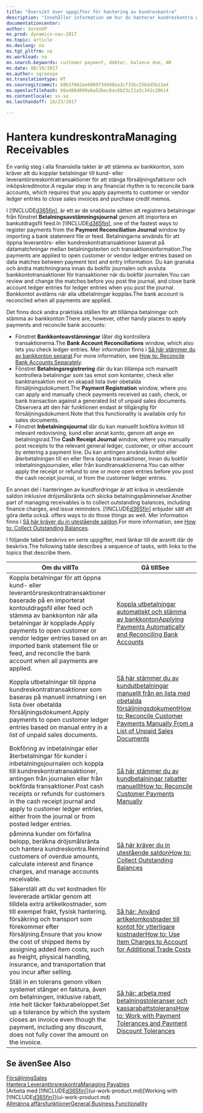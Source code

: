 ```yaml
---
title: "Översikt över uppgifter för hantering av kundreskontra"
description: "Innehåller information om hur du hanterar kundreskontra och kopplar betalningar till kund- eller leverantörstransaktioner."
documentationcenter: 
author: SorenGP
ms.prod: dynamics-nav-2017
ms.topic: article
ms.devlang: na
ms.tgt_pltfrm: na
ms.workload: na
ms.search.keywords: customer payment, debtor, balance due, AR
ms.date: 08/10/2017
ms.author: sgroespe
ms.translationtype: HT
ms.sourcegitcommit: b9b1f062ee6009f34698ea2cf33bc25bdd5b11e4
ms.openlocfilehash: b9a486d099a6a52bec6ac6b23c21a3c341c20b14
ms.contentlocale: sv-se
ms.lasthandoff: 10/23/2017

---
```

# <a name="managing-receivables"></a><span data-ttu-id="391c1-103">Hantera kundreskontra</span><span class="sxs-lookup"><span data-stu-id="391c1-103">Managing Receivables</span></span>
<span data-ttu-id="391c1-104">En vanlig steg i alla finansiella takter är att stämma av bankkonton, som kräver att du kopplar betalningar till kund- eller leverantörsreskontratransaktioner för att stänga försäljningsfakturor och inköpskreditnotor.</span><span class="sxs-lookup"><span data-stu-id="391c1-104">A regular step in any financial rhythm is to reconcile bank accounts, which requires that you apply payments to customer or vendor ledger entries to close sales invoices and purchase credit memos.</span></span>  

<span data-ttu-id="391c1-105">I [!INCLUDE[d365fin](includes/d365fin_md.md)], är ett av de snabbaste sätten att registrera betalningar från fönstret **Betalningsavstämningsjournal** genom att importera en bankutdragsfil feed.</span><span class="sxs-lookup"><span data-stu-id="391c1-105">In [!INCLUDE[d365fin](includes/d365fin_md.md)], one of the fastest ways to register payments from the **Payment Reconciliation Journal** window by importing a bank statement file or feed.</span></span> <span data-ttu-id="391c1-106">Betalningarna används för att öppna leverantörs- eller kundreskontratransaktioner baserat på datamatchningar mellan betalningstexten och transaktionsinformation.</span><span class="sxs-lookup"><span data-stu-id="391c1-106">The payments are applied to open customer or vendor ledger entries based on data matches between payment text and entry information.</span></span> <span data-ttu-id="391c1-107">Du kan granska och ändra matchningrana innan du bokför journalen och avsluta bankkontotransaktioner för transaktioner när du bokför journalen.</span><span class="sxs-lookup"><span data-stu-id="391c1-107">You can review and change the matches before you post the journal, and close bank account ledger entries for ledger entries when you post the journal.</span></span> <span data-ttu-id="391c1-108">Bankkontot avstäms när alla utbetalningar kopplas.</span><span class="sxs-lookup"><span data-stu-id="391c1-108">The bank account is reconciled when all payments are applied.</span></span>

<span data-ttu-id="391c1-109">Det finns dock andra praktiska ställen för att tillämpa betalningar och stämma av bankkonton:</span><span class="sxs-lookup"><span data-stu-id="391c1-109">There are, however, other handy places to apply payments and reconcile bank accounts:</span></span>  

* <span data-ttu-id="391c1-110">Fönstret **Bankkontoavstämningar** låter dig kontrollera transaktionerna.</span><span class="sxs-lookup"><span data-stu-id="391c1-110">The **Bank Account Reconciliations** window, which also lets you check ledger entries.</span></span> <span data-ttu-id="391c1-111">Mer information finns i [Så här stämmer du av bankkonton separat](bank-how-reconcile-bank-accounts-separately.md).</span><span class="sxs-lookup"><span data-stu-id="391c1-111">For more information, see [How to: Reconcile Bank Accounts Separately](bank-how-reconcile-bank-accounts-separately.md).</span></span>  
* <span data-ttu-id="391c1-112">Fönstret **Betalningsregistrering** där du kan tillämpa och manuellt kontrollera betalningar som tas emot som kontanter, check eller banktransaktion mot en skapad lista över obetalda försäljningsdokument.</span><span class="sxs-lookup"><span data-stu-id="391c1-112">The **Payment Registration** window, where you can apply and manually check payments received as cash, check, or bank transaction against a generated list of unpaid sales documents.</span></span> <span data-ttu-id="391c1-113">Observera att den här funktionen endast är tillgänglig för försäljningsdokument.</span><span class="sxs-lookup"><span data-stu-id="391c1-113">Note that this functionality is available only for sales documents.</span></span>  
* <span data-ttu-id="391c1-114">Fönstret **Inbetalningsjournal** där du kan manuellt bokföra kvitton till relevant redovisning, kund eller annat konto, genom att ange en betalningsrad.</span><span class="sxs-lookup"><span data-stu-id="391c1-114">The **Cash Receipt Journal** window, where you manually post receipts to the relevant general ledger, customer, or other account by entering a payment line.</span></span> <span data-ttu-id="391c1-115">Du kan antingen använda kvittot eller återbetalningen till en eller flera öppna transaktioner, innan du bokför inbetalningsjournalen, eller från kundtransaktionerna.</span><span class="sxs-lookup"><span data-stu-id="391c1-115">You can either apply the receipt or refund to one or more open entries before you post the cash receipt journal, or from the customer ledger entries.</span></span>  

<span data-ttu-id="391c1-116">En annan del i hanteringen av kundfordringar är att kräva in utestående saldon inklusive dröjsmålsränta och skicka betalningspåminnelser.</span><span class="sxs-lookup"><span data-stu-id="391c1-116">Another part of managing receivables is to collect outstanding balances, including finance charges, and issue reminders.</span></span> [!INCLUDE[d365fin](includes/d365fin_md.md)]<span data-ttu-id="391c1-117"> erbjuder sätt att göra detta också.</span><span class="sxs-lookup"><span data-stu-id="391c1-117"> offers ways to do those things as well.</span></span> <span data-ttu-id="391c1-118">Mer information finns i [Så här kräver du in utestående saldon](receivables-collect-outstanding-balances.md).</span><span class="sxs-lookup"><span data-stu-id="391c1-118">For more information, see [How to: Collect Outstanding Balances](receivables-collect-outstanding-balances.md).</span></span>  

<span data-ttu-id="391c1-119">I följande tabell beskrivs en serie uppgifter, med länkar till de avsnitt där de beskrivs.</span><span class="sxs-lookup"><span data-stu-id="391c1-119">The following table describes a sequence of tasks, with links to the topics that describe them.</span></span>  

| <span data-ttu-id="391c1-120">Om du vill</span><span class="sxs-lookup"><span data-stu-id="391c1-120">To</span></span> | <span data-ttu-id="391c1-121">Gå till</span><span class="sxs-lookup"><span data-stu-id="391c1-121">See</span></span> |
| --- | --- |
| <span data-ttu-id="391c1-122">Koppla betalningar för att öppna kund- eller leverantörsreskontratransaktioner baserade på en importerat kontoutdragsfil eller feed och stämma av bankkonton när alla betalningar är kopplade.</span><span class="sxs-lookup"><span data-stu-id="391c1-122">Apply payments to open customer or vendor ledger entries based on an imported bank statement file or feed, and reconcile the bank account when all payments are applied.</span></span> |[<span data-ttu-id="391c1-123">Koppla utbetalningar automatiskt och stämma av bankkonton</span><span class="sxs-lookup"><span data-stu-id="391c1-123">Applying Payments Automatically and Reconciling Bank Accounts</span></span>](receivables-apply-payments-auto-reconcile-bank-accounts.md) |
| <span data-ttu-id="391c1-124">Koppla utbetalningar till öppna kundreskontratransaktioner som baseras på manuell inmatning i en lista över obetalda försäljningsdokument.</span><span class="sxs-lookup"><span data-stu-id="391c1-124">Apply payments to open customer ledger entries based on manual entry in a list of unpaid sales documents.</span></span> |[<span data-ttu-id="391c1-125">Så här stämmer du av kundutbetalningar manuellt från en lista med obetalda försäljningsdokument</span><span class="sxs-lookup"><span data-stu-id="391c1-125">How to: Reconcile Customer Payments Manually From a List of Unpaid Sales Documents</span></span>](receivables-how-reconcile-customer-payments-list-unpaid-sales-documents.md) |
| <span data-ttu-id="391c1-126">Bokföring av inbetalningar eller återbetalningar för kunder i inbetalningsjournalen och koppla till kundreskontratransaktioner, antingen från journalen eller från bokförda transaktioner.</span><span class="sxs-lookup"><span data-stu-id="391c1-126">Post cash receipts or refunds for customers in the cash receipt journal and apply to customer ledger entries, either from the journal or from posted ledger entries.</span></span> |[<span data-ttu-id="391c1-127">Så här stämmer du av kundbetalningar rabatter manuellt</span><span class="sxs-lookup"><span data-stu-id="391c1-127">How to: Reconcile Customer Payments Manually</span></span>](receivables-how-apply-sales-transactions-manually.md) |
| <span data-ttu-id="391c1-128">påminna kunder om förfallna belopp, beräkna dröjsmålsränta och hantera kundreskontra.</span><span class="sxs-lookup"><span data-stu-id="391c1-128">Remind customers of overdue amounts, calculate interest and finance charges, and manage accounts receivable.</span></span> |[<span data-ttu-id="391c1-129">Så här kräver du in utestående saldon</span><span class="sxs-lookup"><span data-stu-id="391c1-129">How to: Collect Outstanding Balances</span></span>](receivables-collect-outstanding-balances.md) |
|<span data-ttu-id="391c1-130">Säkerställ att du vet kostnaden för levererade artiklar genom att tilldela extra artikelkostnader, som till exempel frakt, fysisk hantering, försäkring och transport som förekommer efter försäljning.</span><span class="sxs-lookup"><span data-stu-id="391c1-130">Ensure that you know the cost of shipped items by assigning added item costs, such as freight, physical handling, insurance, and transportation that you incur after selling.</span></span>|[<span data-ttu-id="391c1-131">Så här: Använd artikelomkostnader till kontot för ytterligare kostnader</span><span class="sxs-lookup"><span data-stu-id="391c1-131">How to: Use Item Charges to Account for Additional Trade Costs</span></span>](payables-how-assign-item-charges.md)|
|<span data-ttu-id="391c1-132">Ställ in en tolerans genom vilken systemet stänger en faktura, även om betalningen, inklusive rabatt, inte helt täcker fakturabeloppet.</span><span class="sxs-lookup"><span data-stu-id="391c1-132">Set up a tolerance by which the system closes an invoice even though the payment, including any discount, does not fully cover the amount on the invoice.</span></span>|[<span data-ttu-id="391c1-133">Så här: arbeta med betalningstoleranser och kassarabattstolerans</span><span class="sxs-lookup"><span data-stu-id="391c1-133">How to: Work with Payment Tolerances and Payment Discount Tolerances</span></span>](finance-payment-tolerance-and-payment-discount-tolerance.md)|
## <a name="see-also"></a><span data-ttu-id="391c1-134">Se även</span><span class="sxs-lookup"><span data-stu-id="391c1-134">See Also</span></span>
[<span data-ttu-id="391c1-135">Försäljning</span><span class="sxs-lookup"><span data-stu-id="391c1-135">Sales</span></span>](sales-manage-sales.md)  
[<span data-ttu-id="391c1-136">Hantera Leverantörsreskontra</span><span class="sxs-lookup"><span data-stu-id="391c1-136">Managing Payables</span></span>](payables-manage-payables.md)  
<span data-ttu-id="391c1-137">[Arbeta med [!INCLUDE[d365fin](includes/d365fin_md.md)]](ui-work-product.md)</span><span class="sxs-lookup"><span data-stu-id="391c1-137">[Working with [!INCLUDE[d365fin](includes/d365fin_md.md)]](ui-work-product.md)</span></span>  
[<span data-ttu-id="391c1-138">Allmänna affärsfunktioner</span><span class="sxs-lookup"><span data-stu-id="391c1-138">General Business Functionality</span></span>](ui-across-business-areas.md)

